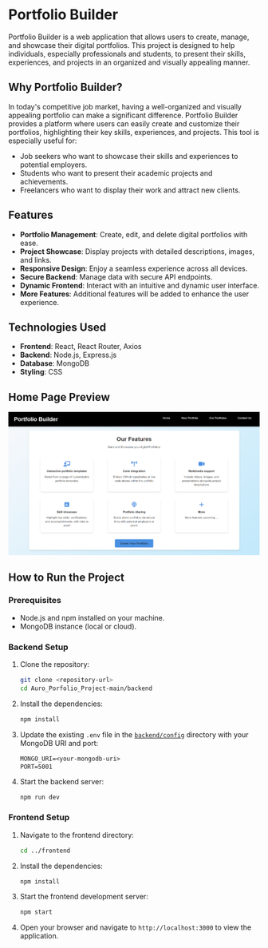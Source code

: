 
<!-- 
Instruction to Run the web application -->


# Portfolio Builder

Portfolio Builder is a web application that allows users to create, manage, and showcase their digital portfolios. This project is designed to help individuals, especially professionals and students, to present their skills, experiences, and projects in an organized and visually appealing manner.

## Why Portfolio Builder?

In today's competitive job market, having a well-organized and visually appealing portfolio can make a significant difference. Portfolio Builder provides a platform where users can easily create and customize their portfolios, highlighting their key skills, experiences, and projects. This tool is especially useful for:

- Job seekers who want to showcase their skills and experiences to potential employers.
- Students who want to present their academic projects and achievements.
- Freelancers who want to display their work and attract new clients.

## Features

- **Portfolio Management**: Create, edit, and delete digital portfolios with ease.
- **Project Showcase**: Display projects with detailed descriptions, images, and links.
- **Responsive Design**: Enjoy a seamless experience across all devices.
- **Secure Backend**: Manage data with secure API endpoints.
- **Dynamic Frontend**: Interact with an intuitive and dynamic user interface.
- **More Features**: Additional features will be added to enhance the user experience.

## Technologies Used

- **Frontend**: React, React Router, Axios
- **Backend**: Node.js, Express.js
- **Database**: MongoDB
- **Styling**: CSS

## Home Page Preview

![Portfolio Builder Demo](image.png)

## How to Run the Project

### Prerequisites

- Node.js and npm installed on your machine.
- MongoDB instance (local or cloud).

### Backend Setup

1. Clone the repository:
    ```sh
    git clone <repository-url>
    cd Auro_Porfolio_Project-main/backend
    ```

2. Install the dependencies:
    ```sh
    npm install
    ```

3. Update the existing `.env` file in the [`backend/config`](backend/config ) directory with your MongoDB URI and port:
    ```env
    MONGO_URI=<your-mongodb-uri>
    PORT=5001
    ```

4. Start the backend server:
    ```sh
    npm run dev
    ```

### Frontend Setup

1. Navigate to the frontend directory:
    ```sh
    cd ../frontend
    ```

2. Install the dependencies:
    ```sh
    npm install
    ```

3. Start the frontend development server:
    ```sh
    npm start
    ```

4. Open your browser and navigate to `http://localhost:3000` to view the application.




